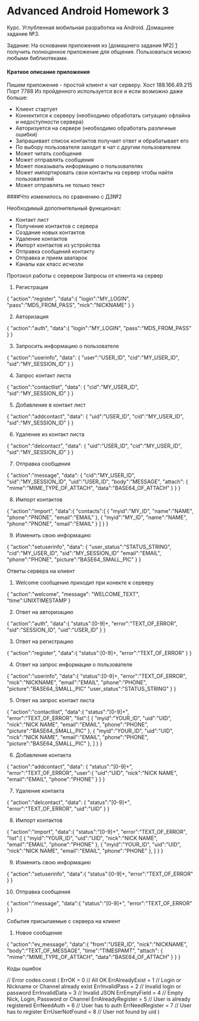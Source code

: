 # Advanced Android Homework 3
Курс. Углубленная мобильная разработка на Android. Домашнее задание №3.

Задание: На основании приложения из [домашнего задания №2] [1] получить полноценное приложение для общения. Пользоваться можно любыми библиотеками.

#### Краткое описание приложения

Пишем приложение - простой клиент к чат серверу. Хост 188.166.49.215 Порт 7788
Из пройденного используется все и если возможно даже больше:

- Клиент стартует
- Коннектится к серверу (необходимо обработать ситуацию офлайна и недоступности сервера)
- Авторизуется на сервере (необходимо обработать различные ошибки)
- Запрашивает список контактов получает ответ и обрабатывает его
- По выбору пользователя заходит в чат с другим пользователем
- Может читать сообщения
- Может отправлять сообщения
- Может показывать информацию о пользователях
- Может импортировать свои контакты на сервер чтобы найти пользователей
- Может отправлять не только текст

####Что изменилось по сравнению с ДЗ№2

Необходимый дополнительный функционал:

- Контакт лист
- Получение контактов с сервера
- Создание новых контактов
- Удаление контактов
- Импорт контактов из устройства
- Отправка сообщений контакту
- Отправка и прием аватарок
- Каналы как класс исчезли

Протокол работы с сервером
Запросы от клиента на сервер
1. Регистрация

{
 "action":"register",
 "data":{
  "login":"MY_LOGIN",
  "pass":"MD5_FROM_PASS",
  "nick":"NICKNAME"
 }
}

2. Авторизация

{
 "action":"auth",
 "data":{
  "login":"MY_LOGIN",
  "pass":"MD5_FROM_PASS"
 }
}

3. Запросить информацию о пользователе

{
 "action":"userinfo",
 "data": {
  "user":"USER_ID",
  "cid":"MY_USER_ID",
  "sid":"MY_SESSION_ID"
 }
}

4. Запрос контакт листа

{
 "action":"contactlist", 
 "data": {
        "cid":"MY_USER_ID",
        "sid":"MY_SESSION_ID"
    }
}

5. Добавление в контакт лист

{
    "action":"addcontact", 
    "data": {
        "uid":"USER_ID",
        "cid":"MY_USER_ID",
        "sid":"MY_SESSION_ID"
    }
}

6. Удаление из контакт листа

{
    "action":"delcontact", 
    "data": {
        "uid":"USER_ID",
        "cid":"MY_USER_ID",
        "sid":"MY_SESSION_ID"
    }
}

7. Отправка сообщения

{
    "action":"message",
    "data": {
        "cid":"MY_USER_ID",
        "sid":"MY_SESSION_ID",
        "uid":"USER_ID",
        "body":"MESSAGE",
        "attach": {
            "mime":"MIME_TYPE_OF_ATTACH",
            "data":"BASE64_OF_ATTACH"
        }
    }
}

8. Импорт контактов
 
{
    "action":"import",
    "data":{
        "contacts":[
            {
                "myid":"MY_ID",
                "name":"NAME",
                "phone":"PNONE",
                "email":"EMAIL"
            },
            {
                "myid":"MY_ID",
                "name":"NAME",
                "phone":"PNONE",
                "email":"EMAIL" 
            }
        ]
    }
}

9. Изменить свою информацию
 
{
    "action":"setuserinfo",
    "data": {
        "user_status":"STATUS_STRING",
        "cid":"MY_USER_ID",
        "sid":"MY_SESSION_ID"
        "email":"EMAIL",
        "phone":"PHONE",
        "picture":"BASE64_SMALL_PIC"
    }
 }


Ответы сервера на клиент
1. Welcome сообщение приходит при конекте к серверу

{
 "action":"welcome",
 "message": "WELCOME_TEXT",
 "time":UNIXTIMESTAMP
}

2. Ответ на авторизацию

{
 "action":"auth",
 "data":{
  "status":[0-9]+,
  "error":"TEXT_OF_ERROR",
  "sid":"SESSION_ID",
  "uid":"USER_ID"
 }
}

3. Ответ на регистрацию

{
 "action":"register",
 "data":{
  "status":[0-9]+,
  "error":"TEXT_OF_ERROR"
 }
}

4. Ответ на запрос информации о пользователе

{
 "action":"userinfo",
 "data":{
  "status":[0-9]+,
  "error":"TEXT_OF_ERROR",
  "nick":"NICKNAME",
        "email":"EMAIL",
        "phone":"PHONE",
        "picture":"BASE64_SMALL_PIC"
  "user_status":"STATUS_STRING"
 }
}

5. Ответ на запрос контакт листа

{
    "action":"contactlist", 
    "data":{
        "status":"[0-9]+",
        "error":"TEXT_OF_ERROR",
        "list":[
            {
                "myid":"YOUR_ID",
                "uid":"UID",
                "nick":"NICK NAME",
                "email":"EMAIL",
                "phone":"PHONE",
                "picture":"BASE64_SMALL_PIC"
            },
            {
                "myid":"YOUR_ID",
                "uid":"UID",
                "nick":"NICK NAME",
                "email":"EMAIL",
                "phone":"PHONE",
                "picture":"BASE64_SMALL_PIC"
            },
        ]
    }
}

6. Добавление контакта

{
    "action":"addcontact", 
    "data": {
        "status":"[0-9]+",
        "error":"TEXT_OF_ERROR",
        "user":{
                "uid":"UID",
                "nick":"NICK NAME",
                "email":"EMAIL",
                "phone":"PHONE"
        }
    }
}

7. Удаление контакта

{
    "action":"delcontact", 
    "data": {
        "status":"[0-9]+",
        "error":"TEXT_OF_ERROR",
        "uid":"UID"
    }
}

8. Импорт контактов

{
    "action":"import", 
    "data":{
        "status":"[0-9]+",
        "error":"TEXT_OF_ERROR",
        "list":[
            {
                "myid":"YOUR_ID",
                "uid":"UID",
                "nick":"NICK NAME",
                "email":"EMAIL",
                "phone":"PHONE"
            },
            {
                "myid":"YOUR_ID",
                "uid":"UID",
                "nick":"NICK NAME",
                "email":"EMAIL",
                "phone":"PHONE"
            },
        ]
    }
}

9. Изменить свою информацию

{
    "action":"setuserinfo",
    "data":{
        "status":[0-9]+,
        "error":"TEXT_OF_ERROR"
    }
} 

10. Отправка сообщения

{
    "action":"message", 
    "data":{
        "status":"[0-9]+",
        "error":"TEXT_OF_ERROR"
    }
}


События присылаемые с сервера на клиент
1. Новое сообщение

{
    "action":"ev_message",
    "data":{
        "from":"USER_ID",
        "nick":"NICKNAME",
        "body":"TEXT_OF_MESSAGE",
        "time":"TIMESPAMT",
        "attach": {
            "mime":"MIME_TYPE_OF_ATTACH",
            "data":"BASE64_OF_ATTACH"
        }
    }
 }

Коды ошибок

// Error codes
const (
 ErrOK              = 0 // All OK
 ErrAlreadyExist    = 1 // Login or Nickname or Channel already exist
 ErrInvalidPass     = 2 // Invalid login or password
 ErrInvalidData     = 3 // Invalid JSON
 ErrEmptyField      = 4 // Empty Nick, Login, Password or Channel
 ErrAlreadyRegister = 5 // User is already registered
 ErrNeedAuth        = 6 // User has to auth
 ErrNeedRegister    = 7 // User has to register
 ErrUserNotFound    = 8 // User not found by uid
)


[1]: https://github.com/KhasanovBI/AdvAndroidHomework2
[2]: http://ninjamock.com/s/L856T